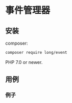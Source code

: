 事件管理器
=======================================


安装
-------

composer:

```sh
composer require long/event
```

PHP 7.0 or newer.

用例
-----

### 例子


```php

```
